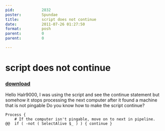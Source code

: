 ```yaml
---
pid:            2832
poster:         Spundae
title:          script does not continue
date:           2011-07-26 01:27:50
format:         posh
parent:         0
parent:         0

---
```


# script does not continue

### [download](2832.ps1)

Hello Halr9000,
I was using the script and see the continue statement but somehow it stops processing the next computer after it found a machine that is not pingable
Do you know how to make the script continue?

```posh
Process {
	# If the computer isn't pingable, move on to next in pipeline.
@@	if ( -not ( SelectAlive $_ ) ) { continue }
```
